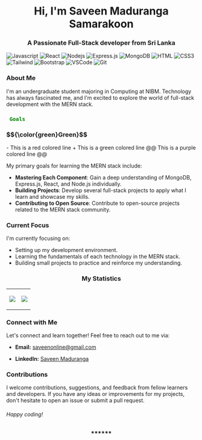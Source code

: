 <!--
  <p align="center" ><img  src = "20240308_221258_0000.png?raw=true" width = 1000px></p>
-->


<h1 align="center">Hi, I'm Saveen Maduranga Samarakoon</h1>



<h3 align="center">A Passionate Full-Stack developer from Sri Lanka</h3>



![Javascript](https://img.shields.io/badge/Javascript-F0DB4F?style=for-the-badge&labelColor=black&logo=javascript&logoColor=F0DB4F)
![React](https://img.shields.io/badge/-React-61DBFB?style=for-the-badge&labelColor=black&logo=react&logoColor=61DBFB)
![Nodejs](https://img.shields.io/badge/Nodejs-3C873A?style=for-the-badge&labelColor=black&logo=node.js&logoColor=3C873A)
![Express.js](https://img.shields.io/badge/Express.js-000000?style=for-the-badge&logo=express&logoColor=white)
![MongoDB](https://img.shields.io/badge/MongoDB-4EA94B?style=for-the-badge&logo=mongodb&logoColor=white)
![HTML](https://img.shields.io/badge/HTML5-E34F26?style=for-the-badge&logo=html5&logoColor=white)
![CSS3](https://img.shields.io/badge/CSS3-1572B6?style=for-the-badge&logo=css3&logoColor=white)
![Tailwind](https://img.shields.io/badge/Tailwind_CSS-092749?style=for-the-badge&logo=tailwindcss&logoColor=06B6D4&labelColor=000000)
![Bootstrap](https://img.shields.io/badge/Bootstrap-563D7C?style=for-the-badge&logo=bootstrap&logoColor=white)
![VSCode](https://img.shields.io/badge/Visual_Studio-0078d7?style=for-the-badge&logo=visual%20studio&logoColor=white)
![Git](https://img.shields.io/badge/Git-F05032?style=for-the-badge&logo=git&logoColor=white)




<h3>About Me</h3>
<p>I'm an undergraduate student majoring in Computing at NIBM. Technology has always fascinated me, and I'm excited to explore the world of full-stack development with the MERN stack.</p>



<h3> <code style="color: green"> Goals </code> </h3>
<h3> $${\color{green}Green}$$ </h3>
- This is a red colored line
+ This is a green colored line
@@ This is a purple colored line @@
<p>My primary goals for learning the MERN stack include:</p>

- **Mastering Each Component**: Gain a deep understanding of MongoDB, Express.js, React, and Node.js individually. 
- **Building Projects**: Develop several full-stack projects to apply what I learn and showcase my skills.
- **Contributing to Open Source**: Contribute to open-source projects related to the MERN stack community.



<h3>Current Focus</h3>

I'm currently focusing on:

- Setting up my development environment.
- Learning the fundamentals of each technology in the MERN stack.
- Building small projects to practice and reinforce my understanding.

<!--



<h3 align="center">My Statistics:</h3>


<p align="center">
<table align="center">
<tr border="none">
<td width="50%" align="center">
  
  <img  align="center"  src="https://github-readme-stats.vercel.app/api?username=saveen-maduranga&theme=light&show_icons=true&count_private=true" />
  <br></br>
  <img  title="🔥 Get streak stats for your profile at git.io/streak-stats" alt="Mark streak" src="https://github-readme-streak-stats.herokuapp.com/?user=saveen-maduranga&theme=light&hide_border=false" /> 
</td>
<td width="50%" align="center">

  <img  align="center"  src="https://github-readme-stats.vercel.app/api/top-langs?username=saveen-maduranga&theme=light&hide_border=false&no-bg=true&no-frame=true&langs_count=10"/>
  
  </td>
</tr>
</table>

<img  align="center"  src="https://github-readme-stats.vercel.app/api/top-langs?username=saveen-maduranga&theme=light&hide_border=false&no-bg=true&no-frame=true&langs_count=10"/>
-->




<h3 align="center">My Statistics</h3>

<p align="center">
<table align="center">
<tr border="none">
<td width="50%" align="center">
      
![](http://github-profile-summary-cards.vercel.app/api/cards/repos-per-language?username=saveen-maduranga&theme=default)
      
</td>
<td width="50%" align="center">
    
![](http://github-profile-summary-cards.vercel.app/api/cards/most-commit-language?username=saveen-maduranga&theme=default)
      
</td>
</tr>
</table>





<h3>Connect with Me</h3>

Let's connect and learn together! Feel free to reach out to me via:

- **Email:** [saveenonline@gmail.com](mailto:saveenonline@gmail.com)
  
- **LinkedIn:** [Saveen Maduranga](https://www.linkedin.com/in/saveen-maduranga-939250181/)





<h3>Contributions</h3>

I welcome contributions, suggestions, and feedback from fellow learners and developers. If you have any ideas or improvements for my projects, don't hesitate to open an issue or submit a pull request.



<h6>Happy coding!</h6>



<h3 align="center"> ****** </h3>
